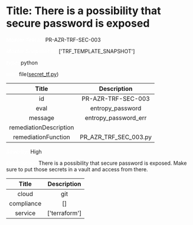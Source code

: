 



# Title: There is a possibility that secure password is exposed


***<font color="white">Master Test Id:</font>*** PR-AZR-TRF-SEC-003

***<font color="white">Master Snapshot Id:</font>*** ['TRF_TEMPLATE_SNAPSHOT']

***<font color="white">type:</font>*** python

***<font color="white">rule:</font>*** file([secret_tf.py])  
  
  
  
  

|Title|Description|
| :---: | :---: |
|id|PR-AZR-TRF-SEC-003|
|eval|entropy_password|
|message|entropy_password_err|
|remediationDescription||
|remediationFunction|PR_AZR_TRF_SEC_003.py|


***<font color="white">Severity:</font>*** High

***<font color="white">Description:</font>*** There is a possibility that secure password is exposed. Make sure to put those secrets in a vault and access from there.  
  
  

|Title|Description|
| :---: | :---: |
|cloud|git|
|compliance|[]|
|service|['terraform']|



[secret_tf.py]: https://github.com/prancer-io/prancer-compliance-test/tree/master/azure/terraform/secret_tf.py
